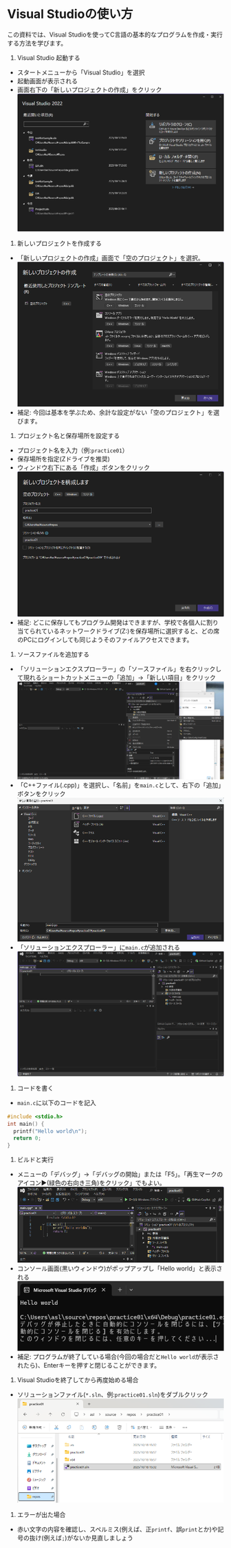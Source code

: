 # Visual Studioの使い方
この資料では、Visual Studioを使ってC言語の基本的なプログラムを作成・実行する方法を学びます。

1. Visual Studio 起動する
  - スタートメニューから「Visual Studio」を選択
  - 起動画面が表示される
  - 画面右下の「新しいプロジェクトの作成」をクリック
![起動画面](./images/vs_01.png)

1. 新しいプロジェクトを作成する
  - 「新しいプロジェクトの作成」画面で「空のプロジェクト」を選択。
![新しいプロジェクトの作成](./images/vs_02_01.png)
  - 補足: 今回は基本を学ぶため、余計な設定がない「空のプロジェクト」を選びます。

1. プロジェクト名と保存場所を設定する
  - プロジェクト名を入力（例:`practice01`）
  - 保存場所を指定(Zドライブを推奨)
  - ウィンドウ右下にある「作成」ボタンをクリック
  ![空のプロジェクト](./images/vs_03.png)
  - 補足: どこに保存してもプログラム開発はできますが、学校で各個人に割り当てられているネットワークドライブ(Z:\)を保存場所に選択すると、どの席のPCにログインしても同じようそのファイルアクセスできます。
1. ソースファイルを追加する
  - 「ソリューションエクスプローラー」の「ソースファイル」を右クリックして現れるショートカットメニューの「追加」→「新しい項目」をクリック
    ![空のプロジェクト](./images/vs_04.png)
  - 「C++ファイル(.cpp)」を選択し、「名前」を`main.c`として、右下の「追加」ボタンをクリック
    ![新しい項目の追加](./images/vs_05.png)
  - 「ソリューションエクスプローラー」に`main.c`が追加される
    ![新しい項目の追加](./images/vs_06.png)
1. コードを書く
  - `main.c`に以下のコードを記入
  ```c
  #include <stdio.h>
  int main() {
    printf("Hello world\n");
    return 0;
  }
  ```
1. ビルドと実行
  - メニューの「デバッグ」→「デバッグの開始」または「F5」。「再生マークのアイコン▶(緑色の右向き三角)をクリック」でもよい。
    ![デバッグ](./images/vs_07.png)
  - コンソール画面(黒いウィンドウ)がポップアップし「Hello world」と表示される
    ![実行結果](./images/vs_08.png)
  - 補足: プログラムが終了している場合(今回の場合だと`Hello world`が表示されたら)、Enterキーを押すと閉じることができます。
1. Visual Studioを終了してから再度始める場合
  - ソリューションファイル(`*.sln`、例:`practice01.sln`)をダブルクリック
    ![slnファイル](./images/vs_09.png)
1. エラーが出た場合
  - 赤い文字の内容を確認し、スペルミス(例えば、正`printf`、誤`print`とか)や記号の抜け(例えば`;`)がないか見直しましょう